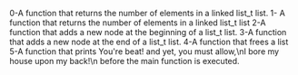 0-A function that returns the number of elements in a linked list_t list.
1- A function that returns the number of elements in a linked list_t list
2-A function that adds a new node at the beginning of a list_t list.
3-A function that adds a new node at the end of a list_t list.
4-A function that frees a list
5-A function that prints You're beat! and yet, you must allow,\nI bore my house upon my back!\n before the main function is executed.


